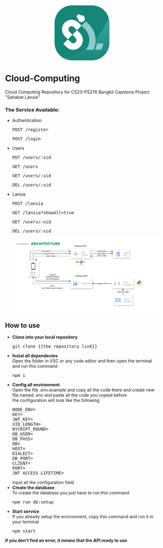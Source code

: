 <p align="center">
  <img src="image/sahabatlansia.png" alt="logo sahabat lansia" height="180" />
</p>

# Cloud-Computing
Cloud Computing Repository for CS23-PS276 Bangkit Capstone Project "Sahabat Lansia"

### The Service Available:
* Authentication
  <pre>POST /register</pre>
  <pre>POST /login</pre>
* Users
  <pre>PUT /users/:xid</pre>
  <pre>GET /users</pre>
  <pre>GET /users/:xid</pre>
  <pre>DEL /users/:xid</pre>
* Lansia
  <pre>POST /lansia</pre>
  <pre>GET /lansia?showAll=true  </pre>
  <pre>GET /users/:xid</pre>
  <pre>DEL /users/:xid</pre>
  
  <p align="center">
  <img src="image/cloudarchitecture.png" alt="cloud architecture" />
</p>

## How to use

* **Clone into your local repository** 
  <pre>git clone {{the repository link}}</pre>
* **Instal all dependecies**</br>
  Open the folder in VSC or any code editor and then open the terminal and run this command
  <pre>npm i</pre>
* **Config all environment**</br>
  Open the file .env.example and copy all the code there and create new file named *.env* and paste all the code you copied before</br>
  the configuration will look like the following
  <pre>
  NODE_ENV=
  KEY=
  JWT_KEY=
  XID_LENGTH=
  BYCRIPT_ROUND=
  DB_USER=
  DB_PASS=
  DB=
  HOST=
  DIALECT=
  DB_PORT=
  CLIENT=
  PORT=
  JWT_ACCESS_LIFETIME=
  </pre>
  input all the configuration field
* **Create the database**</br>
  To create the database you just have to run this command
  <pre>npm run db:setup</pre>
* **Start service**</br>
  If you already setup the environment, copy this command and run it in your terminal
  <pre>npm start</pre>
  
**if you don't find an error, it means that the API ready to use**

